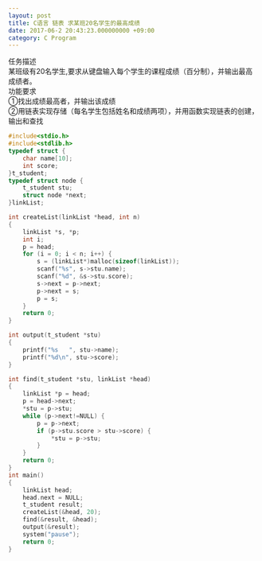 ```yaml
---
layout: post
title: C语言 链表 求某班20名学生的最高成绩
date: 2017-06-2 20:43:23.000000000 +09:00
category: C Program
---
```

任务描述  
         某班级有20名学生,要求从键盘输入每个学生的课程成绩（百分制），并输出最高成绩者。  
功能要求  
             ①找出成绩最高者，并输出该成绩  
             ②用链表实现存储（每名学生包括姓名和成绩两项），并用函数实现链表的创建，输出和查找  
             
```c
#include<stdio.h>
#include<stdlib.h>
typedef struct {
	char name[10];
	int score;
}t_student;
typedef struct node {
	t_student stu;
	struct node *next;
}linkList;

int createList(linkList *head, int n) 
{
	linkList *s, *p;
	int i;
	p = head;
	for (i = 0; i < n; i++) {
		s = (linkList*)malloc(sizeof(linkList));
		scanf("%s", s->stu.name);
		scanf("%d", &s->stu.score);
		s->next = p->next;
		p->next = s;
		p = s;
	}
	return 0;
}

int output(t_student *stu)
{
	printf("%s   ", stu->name);
	printf("%d\n", stu->score);
}

int find(t_student *stu, linkList *head)
{
	linkList *p = head;
	p = head->next;
	*stu = p->stu;
	while (p->next!=NULL) {
		p = p->next;
		if (p->stu.score > stu->score) {
			*stu = p->stu;
		}
	}
	return 0;
}
int main()
{
	linkList head;
	head.next = NULL;
	t_student result;
	createList(&head, 20);
	find(&result, &head);
	output(&result);
	system("pause");
	return 0;
}
```
